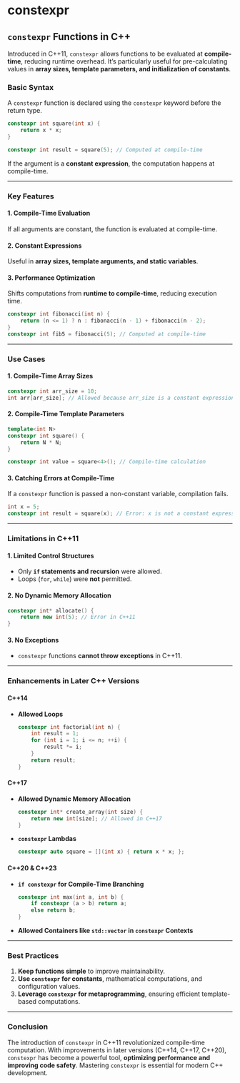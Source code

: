 # constexpr

## `constexpr` Functions in C++

Introduced in C++11, `constexpr` allows functions to be evaluated at **compile-time**, reducing runtime overhead. It’s particularly useful for pre-calculating values in **array sizes, template parameters, and initialization of constants**.

### Basic Syntax
A `constexpr` function is declared using the `constexpr` keyword before the return type.

```cpp
constexpr int square(int x) {
    return x * x;
}

constexpr int result = square(5); // Computed at compile-time
```

If the argument is a **constant expression**, the computation happens at compile-time.

---

### Key Features
#### 1. Compile-Time Evaluation  
   If all arguments are constant, the function is evaluated at compile-time.
   
#### 2. Constant Expressions  
   Useful in **array sizes, template arguments, and static variables**.

#### 3. Performance Optimization  
   Shifts computations from **runtime to compile-time**, reducing execution time.

```cpp
constexpr int fibonacci(int n) {
    return (n <= 1) ? n : fibonacci(n - 1) + fibonacci(n - 2);
}
constexpr int fib5 = fibonacci(5); // Computed at compile-time
```

---

### Use Cases
#### 1. Compile-Time Array Sizes
```cpp
constexpr int arr_size = 10;
int arr[arr_size]; // Allowed because arr_size is a constant expression
```

#### 2. Compile-Time Template Parameters
```cpp
template<int N>
constexpr int square() {
    return N * N;
}

constexpr int value = square<4>(); // Compile-time calculation
```

#### 3. Catching Errors at Compile-Time
If a `constexpr` function is passed a non-constant variable, compilation fails.

```cpp
int x = 5;
constexpr int result = square(x); // Error: x is not a constant expression
```

---

### Limitations in C++11
#### 1. Limited Control Structures  
   - Only **`if` statements and recursion** were allowed.
   - Loops (`for`, `while`) were **not** permitted.

#### 2. No Dynamic Memory Allocation
   ```cpp
   constexpr int* allocate() {
       return new int(5); // Error in C++11
   }
   ```

#### 3. No Exceptions
   - `constexpr` functions **cannot throw exceptions** in C++11.

---

### Enhancements in Later C++ Versions
#### C++14
- **Allowed Loops**  
  ```cpp
  constexpr int factorial(int n) {
      int result = 1;
      for (int i = 1; i <= n; ++i) {
          result *= i;
      }
      return result;
  }
  ```

#### C++17
- **Allowed Dynamic Memory Allocation**
  ```cpp
  constexpr int* create_array(int size) {
      return new int[size]; // Allowed in C++17
  }
  ```

- **`constexpr` Lambdas**
  ```cpp
  constexpr auto square = [](int x) { return x * x; };
  ```

#### C++20 & C++23
- **`if constexpr` for Compile-Time Branching**
  ```cpp
  constexpr int max(int a, int b) {
      if constexpr (a > b) return a;
      else return b;
  }
  ```

- **Allowed Containers like `std::vector` in `constexpr` Contexts**  

---

### Best Practices
1. **Keep functions simple** to improve maintainability.  
2. **Use `constexpr` for constants**, mathematical computations, and configuration values.  
3. **Leverage `constexpr` for metaprogramming**, ensuring efficient template-based computations.  

---

### Conclusion
The introduction of `constexpr` in C++11 revolutionized compile-time computation. With improvements in later versions (C++14, C++17, C++20), `constexpr` has become a powerful tool, **optimizing performance and improving code safety**. Mastering `constexpr` is essential for modern C++ development.